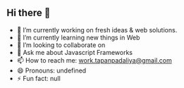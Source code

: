 ## Hi there 👋

- 🔭 I’m currently working on fresh ideas & web solutions.
- 🌱 I’m currently learning new things in Web
- 👯 I’m looking to collaborate on 
- 💬 Ask me about Javascript Frameworks
- 📫 How to reach me: work.tapanpadaliya@gmail.com
- 😄 Pronouns: undefined
- ⚡ Fun fact: null
